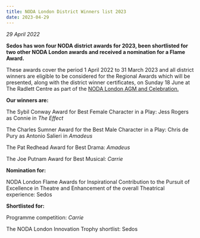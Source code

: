 ```yaml
---
title: NODA London District Winners list 2023
date: 2023-04-29
---
```

*29 April 2022*

**Sedos has won four NODA district awards for 2023, been shortlisted for two other NODA London awards and received a nomination for a Flame Award.**

These awards cover the period 1 April 2022 to 31 March 2023 and all district winners are eligible to be considered for the Regional Awards which will be presented, along with the district winner certificates, on Sunday 18 June at The Radlett Centre as part of the [NODA London AGM and Celebration.](http://www.ticketsource.co.uk/noda-london)

**Our winners are:**

The Sybil Conway Award for Best Female Character in a Play: Jess Rogers as Connie in *The Effect*

The Charles Sumner Award for the Best Male Character in a Play: Chris de Pury as Antonio Salieri in *Amadeus*

The Pat Redhead Award for Best Drama: *Amadeus*

The Joe Putnam Award for Best Musical: *Carrie*

**Nomination for:**

NODA London Flame Awards for Inspirational Contribution to the Pursuit of Excellence in Theatre and Enhancement of the overall Theatrical experience: Sedos

**Shortlisted for:**

Programme competition: *Carrie*

The NODA London Innovation Trophy shortlist: Sedos
